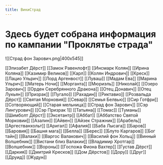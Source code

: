 ```yaml
---
title: ВикиСтрад
---
```

# Здесь будет собрана информация по кампании "Проклятье страда"
![[Страд фон Зарович.png|400x545]]


[[Элизабет Дёрст]]
[[Замок Равенлофт]]
[[Инсмарк Колян]]
[[Ирина Коляна]]
[[Казимир Великов]]
[[Карл]]
[[Колян Индрович]]
[[Креск]]
[[Лацио Ульрич]]
[[Лорд Аргенвост]]
[[Луваш]]
[[Мадам Ева]]
[[Марина Ульрич]]
[[Матерь Ночи]]
[[Морганта]]
[[Мюриэль]]
[[Николай]]
[[Озеро Зарович]]
[[Орден Серебрянного Дракона]]
[[Отец Донавич]]
[[Отец Лукьян]]
[[Призрак]]
[[Пугало]]
[[Рахадин]]
[[Риктавио]]
[[Розвальда Дёрст]]
[[Святая Морковия]]
[[Севар]]
[[Семья Белвью]]
[[Сир Готфри]]
[[Сотворяющий]]
[[Старая мельница]]
[[Страд фон Зарович]]
[[Сэр Лингурович]]
[[Сэр Призрак 1]]
[[Татьяна]]
[[Томас]]
[[Туманы]]
[[Шимболт Дёрст]]
[[Эксетантр]]
[[Аббат]]
[[Аббатство Святой Морковии]]
[[Азалин]]
[[Айвен]]
[[Айзек Стражник]]
[[Арабель]]
[[Аргестванхольт]]
[[Аригал]]
[[Афалия]]
[[Баба Лысага]]
[[Баров]]
[[Баровия]]
[[Башня мага]]
[[Белла]]
[[Берес]]
[[Блуто Каргаров]]
[[Бог тайн]]
[[Валаки]]
[[Варгос Валакович]]
[[Василий фон Хольц]]
[[Винный Волшебник]]
[[Вистани близ Валакии]]
[[Владимир Хротгар]]
[[Волшебник]]
[[Вороны]]
[[Госпожа Фиона Вахтер]]
[[Густав Дёрст]]
[[Даркия]]
[[Дмитрий Кресков]]
[[Дом Дёрстов]]
[[Дору]]
[[Друг]]
[[Друид]]
[[Жудун]]
